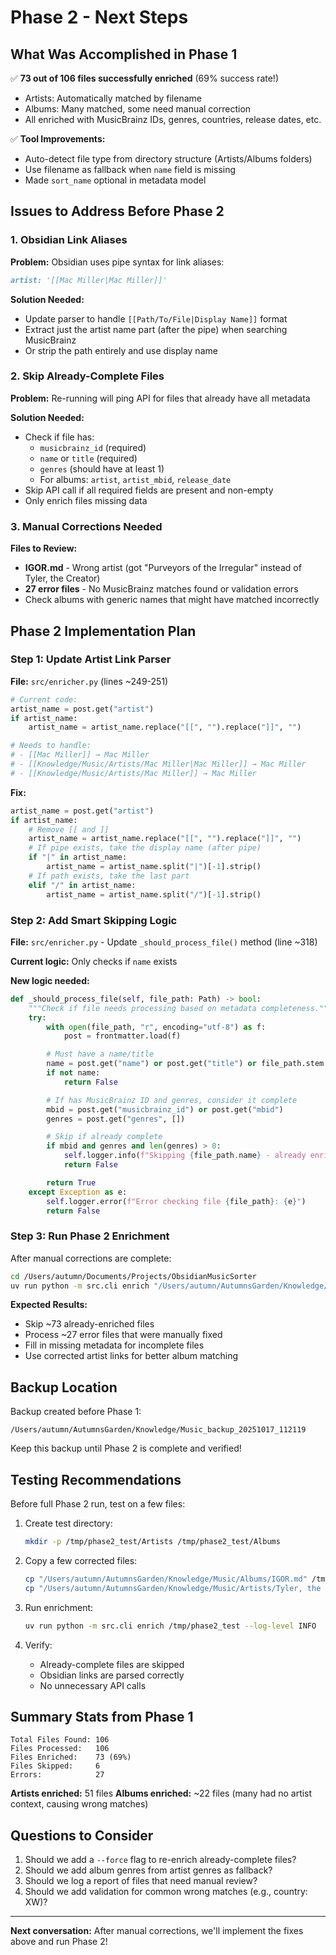 # Phase 2 - Next Steps

## What Was Accomplished in Phase 1

✅ **73 out of 106 files successfully enriched** (69% success rate!)
- Artists: Automatically matched by filename
- Albums: Many matched, some need manual correction
- All enriched with MusicBrainz IDs, genres, countries, release dates, etc.

✅ **Tool Improvements:**
- Auto-detect file type from directory structure (Artists/Albums folders)
- Use filename as fallback when `name` field is missing
- Made `sort_name` optional in metadata model

## Issues to Address Before Phase 2

### 1. Obsidian Link Aliases
**Problem:** Obsidian uses pipe syntax for link aliases:
```markdown
artist: '[[Mac Miller|Mac Miller]]'
```

**Solution Needed:**
- Update parser to handle `[[Path/To/File|Display Name]]` format
- Extract just the artist name part (after the pipe) when searching MusicBrainz
- Or strip the path entirely and use display name

### 2. Skip Already-Complete Files
**Problem:** Re-running will ping API for files that already have all metadata

**Solution Needed:**
- Check if file has:
  - `musicbrainz_id` (required)
  - `name` or `title` (required)
  - `genres` (should have at least 1)
  - For albums: `artist`, `artist_mbid`, `release_date`
- Skip API call if all required fields are present and non-empty
- Only enrich files missing data

### 3. Manual Corrections Needed
**Files to Review:**
- **IGOR.md** - Wrong artist (got "Purveyors of the Irregular" instead of Tyler, the Creator)
- **27 error files** - No MusicBrainz matches found or validation errors
- Check albums with generic names that might have matched incorrectly

## Phase 2 Implementation Plan

### Step 1: Update Artist Link Parser
**File:** `src/enricher.py` (lines ~249-251)

```python
# Current code:
artist_name = post.get("artist")
if artist_name:
    artist_name = artist_name.replace("[[", "").replace("]]", "")

# Needs to handle:
# - [[Mac Miller]] → Mac Miller
# - [[Knowledge/Music/Artists/Mac Miller|Mac Miller]] → Mac Miller
# - [[Knowledge/Music/Artists/Mac Miller]] → Mac Miller
```

**Fix:**
```python
artist_name = post.get("artist")
if artist_name:
    # Remove [[ and ]]
    artist_name = artist_name.replace("[[", "").replace("]]", "")
    # If pipe exists, take the display name (after pipe)
    if "|" in artist_name:
        artist_name = artist_name.split("|")[-1].strip()
    # If path exists, take the last part
    elif "/" in artist_name:
        artist_name = artist_name.split("/")[-1].strip()
```

### Step 2: Add Smart Skipping Logic
**File:** `src/enricher.py` - Update `_should_process_file()` method (line ~318)

**Current logic:** Only checks if `name` exists

**New logic needed:**
```python
def _should_process_file(self, file_path: Path) -> bool:
    """Check if file needs processing based on metadata completeness."""
    try:
        with open(file_path, "r", encoding="utf-8") as f:
            post = frontmatter.load(f)

        # Must have a name/title
        name = post.get("name") or post.get("title") or file_path.stem
        if not name:
            return False

        # If has MusicBrainz ID and genres, consider it complete
        mbid = post.get("musicbrainz_id") or post.get("mbid")
        genres = post.get("genres", [])

        # Skip if already complete
        if mbid and genres and len(genres) > 0:
            self.logger.info(f"Skipping {file_path.name} - already enriched")
            return False

        return True
    except Exception as e:
        self.logger.error(f"Error checking file {file_path}: {e}")
        return False
```

### Step 3: Run Phase 2 Enrichment

After manual corrections are complete:

```bash
cd /Users/autumn/Documents/Projects/ObsidianMusicSorter
uv run python -m src.cli enrich "/Users/autumn/AutumnsGarden/Knowledge/Music" --log-level INFO
```

**Expected Results:**
- Skip ~73 already-enriched files
- Process ~27 error files that were manually fixed
- Fill in missing metadata for incomplete files
- Use corrected artist links for better album matching

## Backup Location

Backup created before Phase 1:
```
/Users/autumn/AutumnsGarden/Knowledge/Music_backup_20251017_112119
```

Keep this backup until Phase 2 is complete and verified!

## Testing Recommendations

Before full Phase 2 run, test on a few files:

1. Create test directory:
   ```bash
   mkdir -p /tmp/phase2_test/Artists /tmp/phase2_test/Albums
   ```

2. Copy a few corrected files:
   ```bash
   cp "/Users/autumn/AutumnsGarden/Knowledge/Music/Albums/IGOR.md" /tmp/phase2_test/Albums/
   cp "/Users/autumn/AutumnsGarden/Knowledge/Music/Artists/Tyler, the Creator.md" /tmp/phase2_test/Artists/
   ```

3. Run enrichment:
   ```bash
   uv run python -m src.cli enrich /tmp/phase2_test --log-level INFO
   ```

4. Verify:
   - Already-complete files are skipped
   - Obsidian links are parsed correctly
   - No unnecessary API calls

## Summary Stats from Phase 1

```
Total Files Found: 106
Files Processed:   106
Files Enriched:    73 (69%)
Files Skipped:     6
Errors:            27
```

**Artists enriched:** 51 files
**Albums enriched:** ~22 files (many had no artist context, causing wrong matches)

## Questions to Consider

1. Should we add a `--force` flag to re-enrich already-complete files?
2. Should we add album genres from artist genres as fallback?
3. Should we log a report of files that need manual review?
4. Should we add validation for common wrong matches (e.g., country: XW)?

---

**Next conversation:** After manual corrections, we'll implement the fixes above and run Phase 2!
